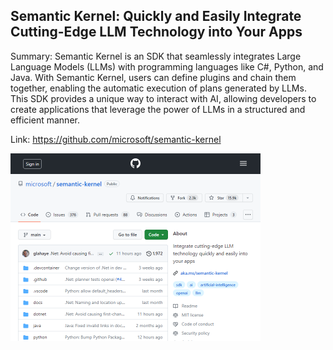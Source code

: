 ## Semantic Kernel: Quickly and Easily Integrate Cutting-Edge LLM Technology into Your Apps
Summary: Semantic Kernel is an SDK that seamlessly integrates Large Language Models (LLMs) with programming languages like C#, Python, and Java. With Semantic Kernel, users can define plugins and chain them together, enabling the automatic execution of plans generated by LLMs. This SDK provides a unique way to interact with AI, allowing developers to create applications that leverage the power of LLMs in a structured and efficient manner.

Link: https://github.com/microsoft/semantic-kernel

<img src="/img/27ee0b5c-d455-4ed2-9ebc-13554f905645.png" width="400" />
<br/><br/>
